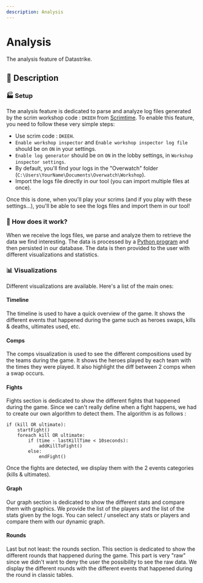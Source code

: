 ```yaml
---
description: Analysis
---
```


# Analysis
The analysis feature of Datastrike.

## 🚀 Description

### 🏭 Setup
The analysis feature is dedicated to parse and analyze log files generated by the scrim workshop code : `DKEEH` from [Scrimtime](https://workshop.codes/DKEEH).
To enable this feature, you need to follow these very simple steps:
- Use scrim code : `DKEEH`.
- `Enable workshop inspector` and `Enable workshop inspector log file` should be on `ON` in your settings.
- `Enable log generator` should be on `ON` in the lobby settings, in `Workshop inspector settings`.
- By default, you'll find your logs in the "Overwatch" folder (`C:\Users\YourName\Documents\Overwatch\Workshop`).
- Import the logs file directly in our tool (you can import multiple files at once).

Once this is done, when you'll play your scrims (and if you play with these settings...), you'll be able to see the logs files and import them in our tool!

### 🤔 How does it work?
When we receive the logs files, we parse and analyze them to retrieve the data we find interesting. The data is processed by a [Python program](https://github.com/DataStrike/datastrike-python-processing) and then persisted in our database. The data is then provided to the user with different visualizations and statistics.

### 📊 Visualizations
Different visualizations are available. Here's a list of the main ones:
#### Timeline
The timeline is used to have a quick overview of the game. It shows the different events that happened during the game such as heroes swaps, kills & deaths, ultimates used, etc.
#### Comps
The comps visualization is used to see the different compositions used by the teams during the game. It shows the heroes played by each team with the times they were played. It also highlight the diff between 2 comps when a swap occurs.
#### Fights
Fights section is dedicated to show the different fights that happened during the game. Since we can't really define when a fight happens, we had to create our own algorithm to detect them. The algorithm is as follows :
```text
if (kill OR ultimate):
    startFight()
    foreach kill OR ultimate:
        if (time - lastKillTime < 10seconds):
            addKillToFight()
        else:
            endFight()
```
Once the fights are detected, we display them with the 2 events categories (kills & ultimates).
#### Graph
Our graph section is dedicated to show the different stats and compare them with graphics. We provide the list of the players and the list of the stats given by the logs. You can select / unselect any stats or players and compare them with our dynamic graph.
#### Rounds
Last but not least: the rounds section. This section is dedicated to show the different rounds that happened during the game. This part is very "raw" since we didn't want to deny the user the possibility to see the raw data. We display the different rounds with the different events that happened during the round in classic tables.